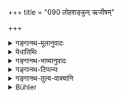 +++
title = "090 लोहशङ्कुम् ऋजीषम्"

+++

<details><summary>गङ्गानथ-मूलानुवादः</summary>

(1) Tāmisra, (2) Andhatāmisra, (3) Mahāraurava, (4) Raurava, (5) Kālasūtra-Naraka, (6) Mahānaraka, (7) Sañjīvana, (8) Mahāvīci, (9) Tāpana, (10) Sampatāpana, (11) Saṃhāta, (12) Sakākola, (13) Kuḍmala, (14) Pūtimṛttika, (15) Lohaśaṅku, (16) Ṛjīṣa, (17) Pathin, (18) Śālmalī, (19) Nadī, (20) Asipatravana and (21) Lohadāraka.—(88-90).
</details>

<details><summary>मेधातिथिः</summary>

श्लोकत्रयं स्पष्टार्थम् ॥ ४.८८–९० ॥
</details>

<details><summary>गङ्गानथ-भाष्यानुवादः</summary>

The meaning of these three verses is clear.—(88-90)
</details>

<details><summary>गङ्गानथ-टिप्पन्यः</summary>

**(verses 4.88-90)  
**

“A varied list is found in Yājñavalkya 3.222 *et. seq*., Viṣṇu 43.1 *et. seq*. Others occur in our text, 4.81, 4.197, 3.249, 12.76”.—Hopkins.

Nārāyaṇa takes ‘*nadī*’ as standing for the *Vaitariṇī* river; while Govindarāja takes it as by itsef forming the name of a particular hell. The *Viṣṇupurāṇa* has a hell named ‘*Dīpanadī*’.

All these three verses are quoted in *Aparārka* (p. 185);—and in
*Prāyaścittaviveka* (p. 15), which adds the following explanation of the
names:—

1.  ‘*Tāmisra*,’ darkness, 2.  ‘*Andhatāmisra*’, dense darkness,— 3.  ‘*Mahāraurava-Raurava*’, abounding in hot sands,— 4.  ‘*Kālasūtra*,’ resembling the potter’s cutting string,— 5.  ‘*Mahānaraka*’, where all sorts of dire sufferings are gone
    through,—
6.  ‘*Sañjīvanam*’, where one is repeatedly killed and brought to life,— 7.  ‘*Mahāvīci*’, where large waves tumble about,— 8.  ‘*Tapana*’, resembling flaming fire,— 9.  ‘*Sampratāpana*’ is another name for the *Kumbhīpāka*,— 10. ‘*Saṃhāta*’ over-crowded,— 11. ‘*Kākola*’, where people are devoured by crows,— 12. ‘*Kuḍmala*,’ where there is whipping with cords,— 13. ‘*Pūtimṛttikam*’ where the earth smells like filth,— 14. ‘*Lauhaśaṅku*’, pricks like the needle,— 15. ‘*Ṛjīṣa*’, where rotten flour is thrown,— 16. ‘*Panthā*’, where one is constantly on the move,— 17. ‘*Śālmala*’, where people are pierced by thorns of the Śālmalī
    tree,—
18. ‘*Nadī*’, where one is washed away by such streams as the Vaitariṇī
    and the like—
19. ‘*Lohacāraka*,’ where there is chaining in irons.
</details>

<details><summary>गङ्गानथ-तुल्य-वाक्यानि</summary>

**(verses 4.87-91)  
**

See Comparative notes for [Verse 4.87].
</details>

<details><summary>Bühler</summary>

090	Lohasanku, Rigisha, Pathin, the (flaming) river, Salmala, Asipatravana, and Lohakaraka.
</details>
